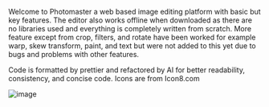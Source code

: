Welcome to Photomaster a web based image editing platform with basic but key features. The editor also works offline when downloaded as there are no libraries used and everything is completely written from scratch.
More feature except from crop, filters, and rotate have been worked for example warp, skew transform, paint, and text but were not added to this yet due to bugs and problems with other features.

Code is formatted by prettier and refactored by AI for better readability, consistency, and concise code. Icons are from Icon8.com

![image](https://github.com/user-attachments/assets/86e7f68d-deb7-444f-bf50-8f0f5b2d1145)
